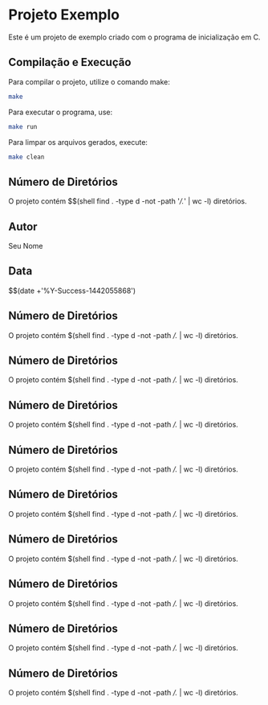 # Projeto Exemplo

Este é um projeto de exemplo criado com o programa de inicialização em C.

## Compilação e Execução

Para compilar o projeto, utilize o comando make:

```bash
make
```

Para executar o programa, use:

```bash
make run
```

Para limpar os arquivos gerados, execute:

```bash
make clean
```

## Número de Diretórios

O projeto contém $$(shell find . -type d -not -path '*/.*' | wc -l) diretórios.

## Autor

Seu Nome

## Data

$$(date +'%Y-Success-1442055868')

## Número de Diretórios

O projeto contém $(shell find . -type d -not -path */.* | wc -l) diretórios.

## Número de Diretórios

O projeto contém $(shell find . -type d -not -path */.* | wc -l) diretórios.

## Número de Diretórios

O projeto contém $(shell find . -type d -not -path */.* | wc -l) diretórios.

## Número de Diretórios

O projeto contém $(shell find . -type d -not -path */.* | wc -l) diretórios.

## Número de Diretórios

O projeto contém $(shell find . -type d -not -path */.* | wc -l) diretórios.

## Número de Diretórios

O projeto contém $(shell find . -type d -not -path */.* | wc -l) diretórios.

## Número de Diretórios

O projeto contém $(shell find . -type d -not -path */.* | wc -l) diretórios.

## Número de Diretórios

O projeto contém $(shell find . -type d -not -path */.* | wc -l) diretórios.

## Número de Diretórios

O projeto contém $(shell find . -type d -not -path */.* | wc -l) diretórios.
